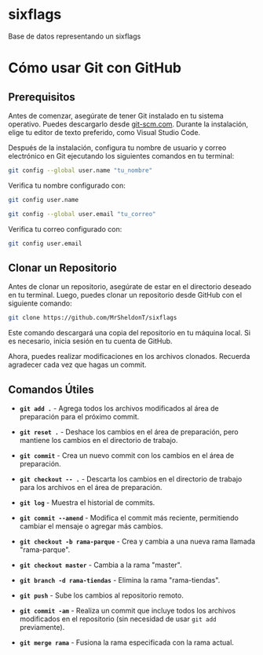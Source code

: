 # sixflags
Base de datos representando un sixflags
# Cómo usar Git con GitHub

## Prerequisitos

Antes de comenzar, asegúrate de tener Git instalado en tu sistema operativo. Puedes descargarlo desde [git-scm.com](https://git-scm.com). Durante la instalación, elige tu editor de texto preferido, como Visual Studio Code.

Después de la instalación, configura tu nombre de usuario y correo electrónico en Git ejecutando los siguientes comandos en tu terminal:

```bash
git config --global user.name "tu_nombre"
```

Verifica tu nombre configurado con:

```bash
git config user.name
```

```bash
git config --global user.email "tu_correo"
```

Verifica tu correo configurado con:

```bash
git config user.email
```

## Clonar un Repositorio

Antes de clonar un repositorio, asegúrate de estar en el directorio deseado en tu terminal. Luego, puedes clonar un repositorio desde GitHub con el siguiente comando:

```bash
git clone https://github.com/MrSheldonT/sixflags
```

Este comando descargará una copia del repositorio en tu máquina local. Si es necesario, inicia sesión en tu cuenta de GitHub.

Ahora, puedes realizar modificaciones en los archivos clonados. Recuerda agradecer cada vez que hagas un commit.

## Comandos Útiles

- **`git add .`** - Agrega todos los archivos modificados al área de preparación para el próximo commit.

- **`git reset .`** - Deshace los cambios en el área de preparación, pero mantiene los cambios en el directorio de trabajo.

- **`git commit`** - Crea un nuevo commit con los cambios en el área de preparación.

- **`git checkout -- .`** - Descarta los cambios en el directorio de trabajo para los archivos en el área de preparación.

- **`git log`** - Muestra el historial de commits.

- **`git commit --amend`** - Modifica el commit más reciente, permitiendo cambiar el mensaje o agregar más cambios.

- **`git checkout -b rama-parque`** - Crea y cambia a una nueva rama llamada "rama-parque".

- **`git checkout master`** - Cambia a la rama "master".

- **`git branch -d rama-tiendas`** - Elimina la rama "rama-tiendas".

- **`git push`** - Sube los cambios al repositorio remoto.

- **`git commit -am`** - Realiza un commit que incluye todos los archivos modificados en el repositorio (sin necesidad de usar `git add` previamente).

- **`git merge rama`** - Fusiona la rama especificada con la rama actual.